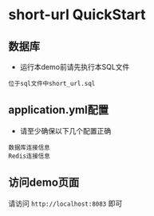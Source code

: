 # short-url QuickStart

## 数据库
- 运行本demo前请先执行本SQL文件
```
位于sql文件中short_url.sql
```

## application.yml配置
- 请至少确保以下几个配置正确
```
数据库连接信息
Redis连接信息
```

## 访问demo页面
请访问 `http://localhost:8083` 即可